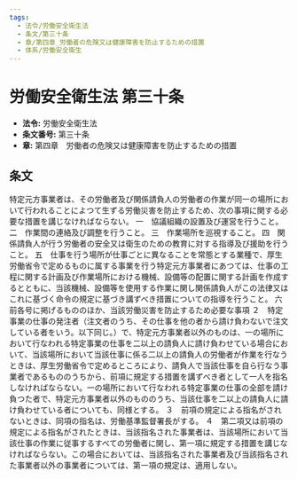 ```yaml
---
tags:
  - 法令/労働安全衛生法
  - 条文/第三十条
  - 章/第四章_労働者の危険又は健康障害を防止するための措置
  - 体系/労働安全衛生
---
```

# 労働安全衛生法 第三十条

- **法令:** 労働安全衛生法
- **条文番号:** 第三十条
- **章:** 第四章　労働者の危険又は健康障害を防止するための措置

## 条文
特定元方事業者は、その労働者及び関係請負人の労働者の作業が同一の場所において行われることによつて生ずる労働災害を防止するため、次の事項に関する必要な措置を講じなければならない。
一　協議組織の設置及び運営を行うこと。
二　作業間の連絡及び調整を行うこと。
三　作業場所を巡視すること。
四　関係請負人が行う労働者の安全又は衛生のための教育に対する指導及び援助を行うこと。
五　仕事を行う場所が仕事ごとに異なることを常態とする業種で、厚生労働省令で定めるものに属する事業を行う特定元方事業者にあつては、仕事の工程に関する計画及び作業場所における機械、設備等の配置に関する計画を作成するとともに、当該機械、設備等を使用する作業に関し関係請負人がこの法律又はこれに基づく命令の規定に基づき講ずべき措置についての指導を行うこと。
六　前各号に掲げるもののほか、当該労働災害を防止するため必要な事項
２　特定事業の仕事の発注者（注文者のうち、その仕事を他の者から請け負わないで注文している者をいう。以下同じ。）で、特定元方事業者以外のものは、一の場所において行なわれる特定事業の仕事を二以上の請負人に請け負わせている場合において、当該場所において当該仕事に係る二以上の請負人の労働者が作業を行なうときは、厚生労働省令で定めるところにより、請負人で当該仕事を自ら行なう事業者であるもののうちから、前項に規定する措置を講ずべき者として一人を指名しなければならない。一の場所において行なわれる特定事業の仕事の全部を請け負つた者で、特定元方事業者以外のもののうち、当該仕事を二以上の請負人に請け負わせている者についても、同様とする。
３　前項の規定による指名がされないときは、同項の指名は、労働基準監督署長がする。
４　第二項又は前項の規定による指名がされたときは、当該指名された事業者は、当該場所において当該仕事の作業に従事するすべての労働者に関し、第一項に規定する措置を講じなければならない。この場合においては、当該指名された事業者及び当該指名された事業者以外の事業者については、第一項の規定は、適用しない。

